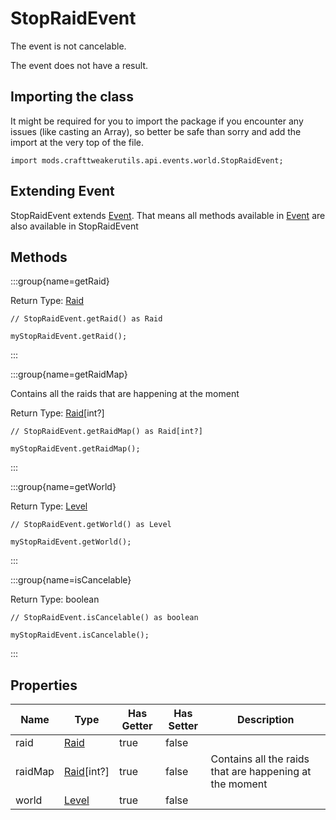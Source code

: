 # StopRaidEvent

The event is not cancelable.

The event does not have a result.

## Importing the class

It might be required for you to import the package if you encounter any issues (like casting an Array), so better be safe than sorry and add the import at the very top of the file.
```zenscript
import mods.crafttweakerutils.api.events.world.StopRaidEvent;
```


## Extending Event

StopRaidEvent extends [Event](/forge/api/event/Event). That means all methods available in [Event](/forge/api/event/Event) are also available in StopRaidEvent

## Methods

:::group{name=getRaid}

Return Type: [Raid](/mods/sixikutils/utils/world/Raid)

```zenscript
// StopRaidEvent.getRaid() as Raid

myStopRaidEvent.getRaid();
```

:::

:::group{name=getRaidMap}

Contains all the raids that are happening at the moment

Return Type: [Raid](/mods/sixikutils/utils/world/Raid)[int?]

```zenscript
// StopRaidEvent.getRaidMap() as Raid[int?]

myStopRaidEvent.getRaidMap();
```

:::

:::group{name=getWorld}

Return Type: [Level](/vanilla/api/world/Level)

```zenscript
// StopRaidEvent.getWorld() as Level

myStopRaidEvent.getWorld();
```

:::

:::group{name=isCancelable}

Return Type: boolean

```zenscript
// StopRaidEvent.isCancelable() as boolean

myStopRaidEvent.isCancelable();
```

:::


## Properties

|  Name   |                      Type                       | Has Getter | Has Setter |                       Description                       |
|---------|-------------------------------------------------|------------|------------|---------------------------------------------------------|
| raid    | [Raid](/mods/sixikutils/utils/world/Raid)       | true       | false      |                                                         |
| raidMap | [Raid](/mods/sixikutils/utils/world/Raid)[int?] | true       | false      | Contains all the raids that are happening at the moment |
| world   | [Level](/vanilla/api/world/Level)               | true       | false      |                                                         |

